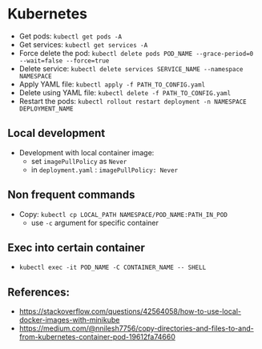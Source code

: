# Kubernetes

- Get pods: `kubectl get pods -A`
- Get services: `kubectl get services -A`
- Force delete the pod: `kubectl delete pods POD_NAME --grace-period=0 --wait=false --force=true`
- Delete service: `kubectl delete services SERVICE_NAME --namespace NAMESPACE`
- Apply YAML file: `kubectl apply -f PATH_TO_CONFIG.yaml`
- Delete using YAML file: `kubectl delete -f PATH_TO_CONFIG.yaml`
- Restart the pods: `kubectl rollout restart deployment -n NAMESPACE DEPLOYMENT_NAME`

## Local development
- Development with local container image:
    - set `imagePullPolicy` as `Never`
    - in `deployment.yaml` : `imagePullPolicy: Never`


## Non frequent commands

- Copy: `kubectl cp LOCAL_PATH NAMESPACE/POD_NAME:PATH_IN_POD`
    - use `-c` argument for specific container

## Exec into certain container

- `kubectl exec -it POD_NAME -C CONTAINER_NAME -- SHELL`

## References:
- https://stackoverflow.com/questions/42564058/how-to-use-local-docker-images-with-minikube
- https://medium.com/@nnilesh7756/copy-directories-and-files-to-and-from-kubernetes-container-pod-19612fa74660